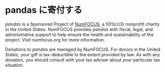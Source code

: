 # pandas に寄付する

<div id="salsalabs-donate-container">
</div>
<script type="text/javascript"
        src="https://default.salsalabs.org/api/widget/template/4ba4e328-1855-47c8-9a89-63e4757d2151/?tId=salsalabs-donate-container">
</script>

_pandas_ is a Sponsored Project of [NumFOCUS](https://numfocus.org/), a 501(c)(3) nonprofit charity in the United States.
NumFOCUS provides _pandas_ with fiscal, legal, and administrative support to help ensure the
health and sustainability of the project. Visit numfocus.org for more information.

Donations to _pandas_ are managed by NumFOCUS. For donors in the United States, your gift is tax-deductible
to the extent provided by law. As with any donation, you should consult with your tax adviser about your particular tax situation.
